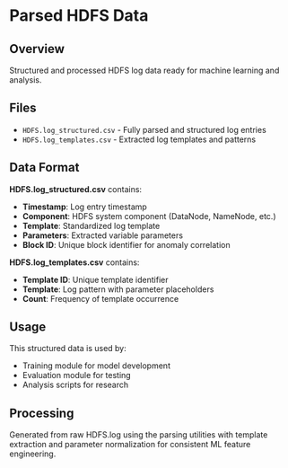 # Parsed HDFS Data

## Overview
Structured and processed HDFS log data ready for machine learning and analysis.

## Files
- `HDFS.log_structured.csv` - Fully parsed and structured log entries
- `HDFS.log_templates.csv` - Extracted log templates and patterns

## Data Format
**HDFS.log_structured.csv** contains:
- **Timestamp**: Log entry timestamp
- **Component**: HDFS system component (DataNode, NameNode, etc.)
- **Template**: Standardized log template
- **Parameters**: Extracted variable parameters
- **Block ID**: Unique block identifier for anomaly correlation

**HDFS.log_templates.csv** contains:
- **Template ID**: Unique template identifier
- **Template**: Log pattern with parameter placeholders
- **Count**: Frequency of template occurrence

## Usage
This structured data is used by:
- Training module for model development
- Evaluation module for testing
- Analysis scripts for research

## Processing
Generated from raw HDFS.log using the parsing utilities with template extraction and parameter normalization for consistent ML feature engineering.
